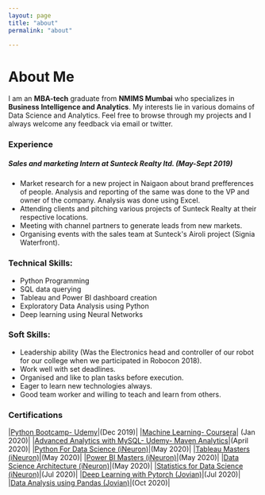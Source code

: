 ```yaml
---
layout: page
title: "about"
permalink: "about"

---
```

# About Me

I am an **MBA-tech** graduate from **NMIMS Mumbai** who specializes in **Business Intelligence and Analytics**. My interests lie in various domains of Data Science and Analytics. Feel free to browse through my projects and I always welcome any feedback via email or twitter.

### Experience

##### Sales and marketing Intern at Sunteck Realty ltd. (May-Sept 2019)

* Market research for a new project in Naigaon about brand prefferences of people. Analysis and reporting of the same was done to the VP and owner of the company. Analysis was done using Excel.
* Attending clients and pitching various projects of Sunteck Realty at their respective locations. 
* Meeting with channel partners to generate leads from new markets.
* Organising events with the sales team at Sunteck's Airoli project (Signia Waterfront).

### Technical Skills:

* Python Programming
* SQL data querying
* Tableau and Power BI dashboard creation
* Exploratory Data Analysis using Python
* Deep learning using Neural Networks 

### Soft Skills:
* Leadership ability (Was the Electronics head and controller of our robot for our college when we participated in Robocon 2018).
* Work well with set deadlines.
* Organised and like to plan tasks before execution.
* Eager to learn new technologies always.
* Good team worker and willing to teach and learn from others.


### Certifications

|<a href = "https://www.udemy.com/certificate/UC-80IYJ55R/" target = "_blank">Python Bootcamp- Udemy</a>|(Dec 2019)|
|<a href = "https://www.coursera.org/account/accomplishments/verify/MWAW88NXP7XD" target = "_blank">Machine Learning- Coursera</a>| (Jan 2020)|
|<a href = "https://drive.google.com/file/d/1nKk9UWDjRQQh0_FZZiN458pg7bik0LoO/view?usp=drivesdk" target = "_blank">Advanced Analytics with MySQL- Udemy- Maven Analytics</a>|(April 2020)|
|<a href = "https://academy.ineuron.ai/certificates/downloads/PY000081.pdf" target = "_blank">Python For Data Science (iNeuron)</a>|(May 2020)|
|<a href = "https://academy.ineuron.ai/certificates/downloads/TB000084.pdf" target = "_blank">Tableau Masters (iNeuron)</a>|(May 2020)|
|<a href = "https://academy.ineuron.ai/certificates/downloads/PB005750.pdf" target = "_blank">Power BI Masters (iNeuron)</a>|(May 2020)|
|<a href = "https://academy.ineuron.ai/certificates/downloads/DR000116.pdf" target = "_blank">Data Science Architecture (iNeuron)</a>|(May 2020)|
|<a href = "https://academy.ineuron.ai/certificates/downloads/ST000302.pdf" target = "_blank">Statistics for Data Science (iNeuron)</a>|(Jul 2020)|
|<a href = "https://storage.googleapis.com/jvn/certificates/MFQWCMJZHE/certificate.pdf" target = "_blank">Deep Learning with Pytorch (Jovian)</a>|(Jul 2020)|
|<a href = "https://storage.googleapis.com/jvn/certificates/MFQTCMBSHE/certificate.pdf" target = "_blank">Data Analysis using Pandas (Jovian)</a>|(Oct 2020)|

